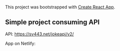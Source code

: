 This project was bootstrapped with [Create React App](https://github.com/facebook/create-react-app).

## Simple project consuming API
API: https://sv443.net/jokeapi/v2/

App on Netlify: 
